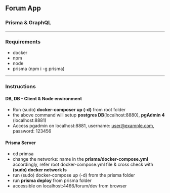 ## Forum App
### Prisma & GraphQL
---

### Requirements
 - docker
 - npm
 - node
 - prisma (npm i -g prisma)
---

### Instructions
#### DB, DB - Client & Node environment
  - Run (sudo) **docker-composer up (-d)** from root folder
  - the above command will setup **postgres DB**(localhost:8880), **pgAdmin 4** (localhost:8881)
  - Access pgadmin on localhost:8881, username: user@example.com, password: 123456
  
#### Prisma Server
  - cd primsa
  - change the networks: name in the **prisma/docker-compose.yml** accordingly, refer root docker-compose.yml file & cross check with **(sudo) docker network ls**
  - run (sudo) docker-compose up (-d) from the prisma folder
  - run **prisma deploy** from prisma folder
  - accessible on localhost:4466/forum/dev from browser
  